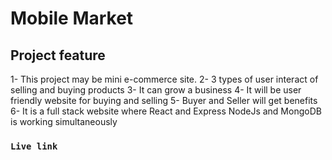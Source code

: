 # Mobile Market

## Project feature
1- This project may be mini e-commerce site.
2- 3 types of user interact of selling and buying products
3- It can grow a business 
4- It will be user friendly website for buying and selling
5- Buyer and Seller will get benefits
6- It is a full stack website where React and Express NodeJs and MongoDB is working simultaneously

### `Live link`